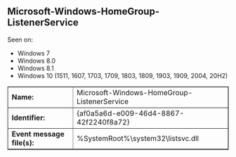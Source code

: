 ## Microsoft-Windows-HomeGroup-ListenerService

Seen on:
* Windows 7
* Windows 8.0
* Windows 8.1
* Windows 10 (1511, 1607, 1703, 1709, 1803, 1809, 1903, 1909, 2004, 20H2)

<table border="1" class="docutils">
  <tbody>
    <tr>
      <td><b>Name:</b></td>
      <td>Microsoft-Windows-HomeGroup-ListenerService</td>
    </tr>
    <tr>
      <td><b>Identifier:</b></td>
      <td>{af0a5a6d-e009-46d4-8867-42f2240f8a72}</td>
    </tr>
    <tr>
      <td><b>Event message file(s):</b></td>
      <td>%SystemRoot%\system32\listsvc.dll</td>
    </tr>
  </tbody>
</table>

&nbsp;

